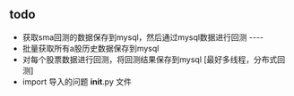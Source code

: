 ##  todo
- 获取sma回测的数据保存到mysql，然后通过mysql数据进行回测  ----
- 批量获取所有a股历史数据保存到mysql
- 对每个股票数据进行回测，将回测结果保存到mysql [最好多线程，分布式回测]
- import 导入的问题  __init__.py 文件